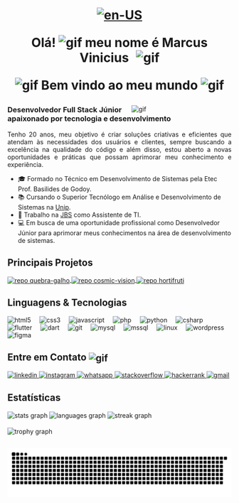 <h1 align="center">

[![en-US](https://img.shields.io/badge/READ_IN-EN--US-red.svg)](README-EN_US.md)

Olá! <img src="https://raw.githubusercontent.com/TheDudeThatCode/TheDudeThatCode/refs/heads/master/Assets/Hi.gif" width="30px" alt="gif"> meu nome é Marcus Vinicius <img src="https://media.giphy.com/media/dxn6fRlTIShoeBr69N/giphy.gif" width="30px" style="padding-left: 10px" alt="gif">

<img src="https://raw.githubusercontent.com/TheDudeThatCode/TheDudeThatCode/refs/heads/master/Assets/Earth.gif" width="20px" alt="gif"> Bem vindo ao meu mundo <img src="https://raw.githubusercontent.com/TheDudeThatCode/TheDudeThatCode/refs/heads/master/Assets/Earth.gif" width="20px" alt="gif">
</h1>

<img align='right' style="padding-left: 20px" src="https://media.giphy.com/media/M9gbBd9nbDrOTu1Mqx/giphy.gif" width="225" alt="gif">

### Desenvolvedor Full Stack Júnior apaixonado por tecnologia e desenvolvimento

<p align="justify">Tenho 20 anos, meu objetivo é criar soluções criativas e eficientes que atendam às necessidades dos usuários e clientes, sempre buscando a excelência na qualidade do código e além disso, estou aberto a novas oportunidades e práticas que possam aprimorar meu conhecimento e experiência.</p>

- 🎓 Formado no Técnico em Desenvolvimento de Sistemas pela Etec Prof. Basilides de Godoy.
- 📚 Cursando o Superior Tecnólogo em Análise e Desenvolvimento de Sistemas na [Unip](https://unip.br).
- 💼 Trabalho na [JBS](https://jbs.com.br) como Assistente de TI.
- 💻 Em busca de uma oportunidade profissional como Desenvolvedor Júnior para aprimorar meus conhecimentos na área de desenvolvimento de sistemas.

## Principais Projetos

<a href="https://github.com/Vini-Paixao/Quebra-Galho">
  <img align="center" src="https://github-readme-stats.vercel.app/api/pin/?username=Vini-Paixao&repo=Quebra-Galho&show_owner=true&theme=ocean_dark" height="130" alt="repo quebra-galho"/>
</a>
<a href="https://github.com/Vini-Paixao/Cosmic-Vision">
  <img align="center" src="https://github-readme-stats.vercel.app/api/pin/?username=Vini-Paixao&repo=Cosmic-Vision&show_owner=true&theme=ocean_dark" height="130" alt="repo cosmic-vision"/>
</a>
<a href="https://github.com/Vini-Paixao/Sistema-Hortifruti">
  <img align="center" src="https://github-readme-stats.vercel.app/api/pin/?username=Vini-Paixao&repo=Sistema-Hortifruti&show_owner=true&theme=ocean_dark" height="130" alt="repo hortifruti"/>
</a>

## Linguagens & Tecnologias

<p align="left">
  <img style="padding-right: 15px" src="https://cdn.jsdelivr.net/gh/devicons/devicon/icons/html5/html5-original.svg" height="40" alt="html5"/>
  <img style="padding-right: 15px" src="https://cdn.jsdelivr.net/gh/devicons/devicon/icons/css3/css3-original.svg" height="40" alt="css3"/>
  <img style="padding-right: 15px" src="https://cdn.jsdelivr.net/gh/devicons/devicon/icons/javascript/javascript-plain.svg" height="40" alt="javascript"/>
  <img style="padding-right: 15px" src="https://cdn.jsdelivr.net/gh/devicons/devicon/icons/php/php-original.svg" height="40" alt="php"/>
  <img style="padding-right: 15px" src="https://cdn.jsdelivr.net/gh/devicons/devicon/icons/python/python-original.svg" height="40" alt="python"/>
  <img style="padding-right: 15px" src="https://cdn.jsdelivr.net/gh/devicons/devicon/icons/csharp/csharp-original.svg" height="40" alt="csharp"/>
  <img style="padding-right: 15px" src="https://cdn.jsdelivr.net/gh/devicons/devicon/icons/flutter/flutter-original.svg" height="40" alt="flutter"/>
  <img style="padding-right: 15px" src="https://www.vectorlogo.zone/logos/dartlang/dartlang-icon.svg" alt="dart" width="40" height="40"/>
  <img style="padding-right: 15px" src="https://cdn.jsdelivr.net/gh/devicons/devicon/icons/git/git-original.svg" height="40" alt="git"/>
  <img style="padding-right: 15px" src="https://cdn.jsdelivr.net/gh/devicons/devicon/icons/mysql/mysql-original.svg" height="40" alt="mysql"/>
  <img style="padding-right: 15px" src="https://cdn.jsdelivr.net/gh/devicons/devicon/icons/microsoftsqlserver/microsoftsqlserver-original.svg" alt="mssql" width="40" height="40"/>
  <img style="padding-right: 15px" src="https://cdn.jsdelivr.net/gh/devicons/devicon/icons/linux/linux-original.svg" height="40" alt="linux"/>
  <img style="padding-right: 15px" src="https://cdn.jsdelivr.net/gh/devicons/devicon/icons/wordpress/wordpress-plain.svg" height="40" alt="wordpress"/>
  <img src="https://cdn.jsdelivr.net/gh/devicons/devicon/icons/figma/figma-original.svg" height="40" alt="figma"/>
</p>

## Entre em Contato <img align="center" src="https://raw.githubusercontent.com/rajput2107/rajput2107/refs/heads/master/Assets/Handshake.gif" height="33px" alt="gif"/>

<a href="https://linkedin.com/in/marcus-vinicius-paixao" target="_blank">
  <img src="https://img.shields.io/static/v1?message=LinkedIn&logo=linkedin&label=&color=0077B5&logoColor=white&labelColor=&style=for-the-badge" height="30" alt="linkedin"/>
</a>
<a href="https://instagram.com/vini.paixaoo" target="_blank">
  <img src="https://img.shields.io/static/v1?message=Instagram&logo=instagram&label=&color=E4405F&logoColor=white&labelColor=&style=for-the-badge" height="30" alt="instagram"/>
</a>
<a href="https://wa.me/5511981996294" target="_blank">
  <img src="https://img.shields.io/static/v1?message=Whatsapp&logo=whatsapp&label=&color=25D366&logoColor=white&labelColor=&style=for-the-badge" height="30" alt="whatsapp"/>
</a>
<a href="https://stackoverflow.com/users/24196807/vinicius-paix%c3%a3o" target="_blank">
  <img src="https://img.shields.io/static/v1?message=Stackoverflow&logo=stackoverflow&label=&color=FE7A16&logoColor=white&labelColor=&style=for-the-badge" height="30" alt="stackoverflow"/>
</a>
<a href="https://www.hackerrank.com/profile/levelcellgames" target="_blank">
  <img src="https://img.shields.io/static/v1?message=HackerRank&logo=hackerrank&label=&color=2EC866&logoColor=white&labelColor=&style=for-the-badge" height="30" alt="hackerrank"/>
</a>
<a href="mailto:contato@marcuspaixao.com.br" target="_blank">
  <img src="https://img.shields.io/static/v1?message=Gmail&logo=gmail&label=&color=D14836&logoColor=white&labelColor=&style=for-the-badge" height="30" alt="gmail"/>
</a>

## Estatísticas

<img align="center" src="https://github-readme-stats.vercel.app/api?username=vini-paixao&hide_title=false&hide_rank=false&show_icons=true&include_all_commits=true&count_private=true&disable_animations=false&theme=ocean_dark&locale=pt-br&hide_border=false&order=1" height="130" alt="stats graph"/>
<img align="center" src="https://github-readme-stats.vercel.app/api/top-langs?username=vini-paixao&locale=pt-br&hide_title=false&layout=compact&card_width=320&langs_count=6&theme=ocean_dark&hide_border=false&order=2" height="130" alt="languages graph"/>
<img align="center" src="https://streak-stats.demolab.com?user=vini-paixao&locale=pt-br&mode=weekly&theme=ocean_dark&hide_border=false&border_radius=5&date_format=j/n%5B/Y%5D&order=3" height="130" alt="streak graph"/>
<br>
<br>
<img align="center" src="https://github-profile-trophy.vercel.app?username=vini-paixao&theme=darkhub&column=-1&row=1&no-bg=true&no-frame=true" height="130" alt="trophy graph"/>

##

<img src="https://raw.githubusercontent.com/vini-paixao/vini-paixao/output/snake.svg" alt="Snake animation" />
